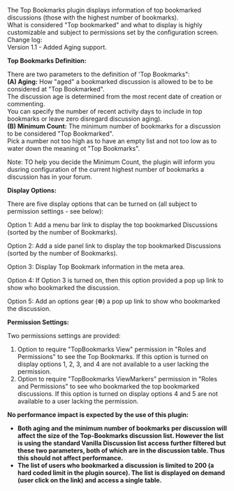 ​The Top Bookmarks plugin displays information of top bookmarked discussions (those with the highest number of bookmarks).  
What is considered "Top bookmarked" and what to display is highly customizable and subject to permissions set by the configuration screen.
Change log:  
Version 1.1 - 	Added Aging support.

<b>Top Bookmarks Definition:</b>

There are two parameters to the definition of 'Top Bookmarks":
<br><b>(A) Aging:</b> How "aged" a bookmarked discussion is allowed to be to be considered at "Top Bookmarked".  
The discussion age is determined from the most recent date of creation or commenting.  
You can specify the number of recent activity days to include in top bookmarks or leave zero disregard discussion aging).
<br><b>(B) Minimum Count:</b> The minimum number of bookmarks for a discussion to be considered "Top Bookmarked".  
Pick a number not too high as to have an empty list and not too low as to water down the meaning ot "Top Bookmarks".

Note: TO help you decide the Minimum Count, the plugin will inform you dusring configuration of the current highest number of bookmarks a discussion has in your forum.

<b>Display Options:</b>

There are five display options that can be turned on (all subject to permission settings - see below):

Option 1: Add a menu bar link to display the top bookmarked Discussions (sorted by the number of Bookmarks).

Option 2: Add a side panel link to display the top bookmarked Discussions (sorted by the number of Bookmarks).

Option 3: Display Top Bookmark information in the meta area.

Option 4: If Option 3 is turned on, then this option provided a pop up link to show who bookmarked the discussion.

Option 5: Add an options gear (❁) a pop up link to show who bookmarked the discussion.
 
<b>Permission Settings:</b>

Two permissions settings are provided:
1. Option to require "TopBookmarks View" permission in "Roles and Permissions" to see the Top Bookmarks.  If this option is turned on display options 1, 2, 3, and 4 are not available to a user lacking the permission.
2. Option to require "TopBookmarks ViewMarkers" permission in "Roles and Permissions" to see who bookmarked the top bookmarked discussions.  If this option is turned on display options 4 and 5 are not available to a user lacking the permission.

<b>No performance impact is expected by the use of this plugin:  
- Both aging and the minimum number of bookmarks per discussion will affect the size of the Top-Bookmarks discussion list.  However the list is using the standard Vanilla Discussion list access further filtered but these two parameters, both of which are in the discussion table.  Thus this should not affect performance.
- The list of users who bookmarked a discussion is limited to 200 (a hard coded limit in the plugin source). The list is displayed on demand (user click on the link) and access a single table.   

​
